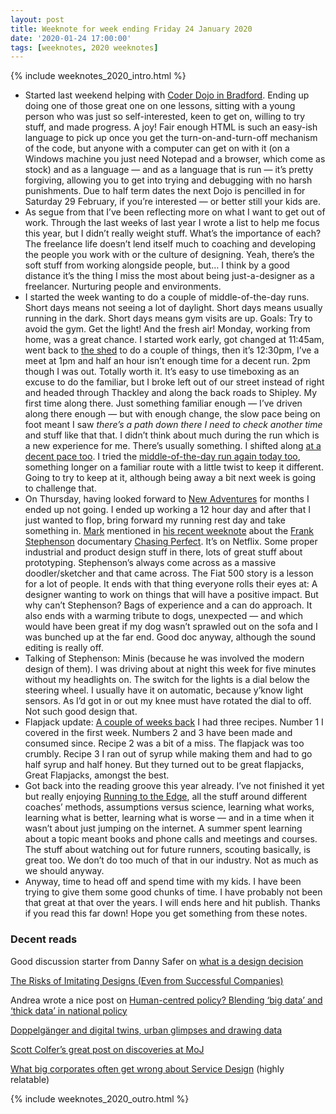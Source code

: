 ```yaml
---
layout: post
title: Weeknote for week ending Friday 24 January 2020
date: '2020-01-24 17:00:00'
tags: [weeknotes, 2020 weeknotes]
---
```

{% include weeknotes_2020_intro.html %}

* Started last weekend helping with [Coder Dojo in Bradford](https://bradford-coderdojo.github.io). Ending up doing one of those great one on one lessons, sitting with a young person who was just so self-interested, keen to get on, willing to try stuff, and made progress. A joy! Fair enough HTML is such an easy-ish language to pick up once you get the turn-on-and-turn-off mechanism of the code, but anyone with a computer can get on with it (on a Windows machine you just need Notepad and a browser, which come as stock) and as a language — and as a language that is run — it’s pretty forgiving, allowing you to get into trying and debugging with no harsh punishments. Due to half term dates the next Dojo is pencilled in for Saturday 29 February, if you’re interested — or better still your kids are.
* As segue from that I’ve been reflecting more on what I want to get out of work. Through the last weeks of last year I wrote a list to help me focus this year, but I didn’t really weight stuff. What’s the importance of each? The freelance life doesn’t lend itself much to coaching and developing the people you work with or the culture of designing. Yeah, there’s the soft stuff from working alongside people, but… I think by a good distance it’s the thing I miss the most about being just-a-designer as a freelancer. Nurturing people and environments.
* I started the week wanting to do a couple of middle-of-the-day runs. Short days means not seeing a lot of daylight. Short days means usually running in the dark. Short days means gym visits are up. Goals: Try to avoid the gym. Get the light! And the fresh air! Monday, working from home, was a great chance. I started work early, got changed at 11:45am, went back to [the shed](https://www.ermlikeyeah.com/shed-patterns-workshop/) to do a couple of things, then it’s 12:30pm, I’ve a meet at 1pm and half an hour isn’t enough time for a decent run. 2pm though I was out. Totally worth it. It’s easy to use timeboxing as an excuse to do the familiar, but I broke left out of our street instead of right and headed through Thackley and along the back roads to Shipley. My first time along there. Just something familiar enough — I’ve driven along there enough — but with enough change, the slow pace being on foot meant I saw _there’s a path down there I need to check another time_ and stuff like that that. I didn’t think about much during the run which is a new experience for me. There’s usually something. I shifted along [at a decent pace too](https://www.strava.com/activities/3027932949). I tried the [middle-of-the-day run again today too](https://www.strava.com/activities/3039169042), something longer on a familiar route with a little twist to keep it different. Going to try to keep at it, although being away a bit next week is going to challenge that.
* On Thursday, having looked forward to [New Adventures](https://newadventuresconf.com/2020/) for months I ended up not going. I ended up working a 12 hour day and after that I just wanted to flop, bring forward my running rest day and take something in. [Mark](https://mhurrell.co.uk) mentioned in [his recent weeknote](https://mhurrell.co.uk/prospects/weeknote-15-16/) about the [Frank Stephenson](https://en.wikipedia.org/wiki/Frank_Stephenson) documentary [Chasing Perfect](https://www.imdb.com/title/tt8242812/). It’s on Netflix. Some proper industrial and product design stuff in there, lots of great stuff about prototyping. Stephenson’s always come across as a massive doodler/sketcher and that came across. The Fiat 500 story is a lesson for a lot of people. It ends with that thing everyone rolls their eyes at: A designer wanting to work on things that will have a positive impact. But why can’t Stephenson? Bags of experience and a can do approach. It also ends with a warming tribute to dogs, unexpected — and which would have been great if my dog wasn’t sprawled out on the sofa and I was bunched up at the far end. Good doc anyway, although the sound editing is really off.
* Talking of Stephenson: Minis (because he was involved the modern design of them). I was driving about at night this week for five minutes without my headlights on. The switch for the lights is a dial below the steering wheel. I usually have it on automatic, because y’know light sensors. As I’d got in or out my knee must have rotated the dial to off. Not such good design that.
* Flapjack update: [A couple of weeks back](https://www.ermlikeyeah.com/weeknotes-10-jan-2020/) I had three recipes. Number 1 I covered in the first week. Numbers 2 and 3 have been made and consumed since. Recipe 2 was a bit of a miss. The flapjack was too crumbly. Recipe 3 I ran out of syrup while making them and had to go half syrup and half honey. But they turned out to be great flapjacks, Great Flapjacks, amongst the best.
* Got back into the reading groove this year already. I’ve not finished it yet but really enjoying [Running to the Edge](https://www.goodreads.com/en/book/show/41880041), all the stuff around different coaches’ methods, assumptions versus science, learning what works, learning what is better, learning what is worse — and in a time when it wasn’t about just jumping on the internet. A summer spent learning about a topic meant books and phone calls and meetings and courses. The stuff about watching out for future runners, scouting basically, is great too. We don’t do too much of that in our industry. Not as much as we should anyway.
* Anyway, time to head off and spend time with my kids. I have been trying to give them some good chunks of time. I have probably not been that great at that over the years. I will ends here and hit publish. Thanks if you read this far down! Hope you get something from these notes.

### Decent reads

Good discussion starter from Danny Safer on [what is a design decision](https://medium.com/@odannyboy/what-is-a-design-decision-21fb7fb17089)

[The Risks of Imitating Designs (Even from Successful Companies)](https://www.nngroup.com/articles/risks-imitating-designs/)

Andrea wrote a nice post on [Human-centred policy? Blending ‘big data’ and ‘thick data’ in national policy](https://openpolicy.blog.gov.uk/2020/01/17/lab-long-read-human-centred-policy-blending-big-data-and-thick-data-in-national-policy/)

[Doppelgänger and digital twins, urban glimpses and drawing data](https://medium.com/butwhatwasthequestion/doppelgänger-and-digital-twins-urban-glimpses-and-drawing-data-b5da7a1f6176)

[Scott Colfer’s great post on discoveries at MoJ](https://mojdigital.blog.gov.uk/2020/01/23/discovery-at-the-ministry-of-justice/)

[What big corporates often get wrong about Service Design](https://www.linkedin.com/pulse/what-big-corporates-often-get-wrong-service-design-douglas-m-smith/) (highly relatable)

{% include weeknotes_2020_outro.html %}
